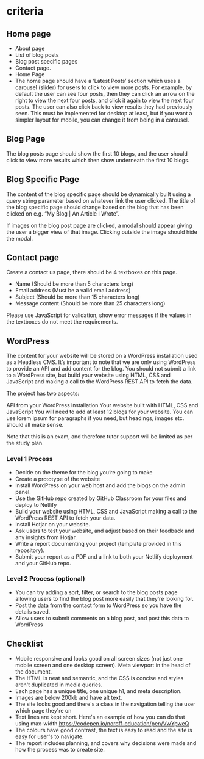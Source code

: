 # criteria

## Home page
- About page
- List of blog posts
- Blog post specific pages
- Contact page.
- Home Page
- The home page should have a ‘Latest Posts’ section which uses a carousel (slider) for users to click to view more posts. For example, by default the user can see four posts, then they can click an arrow on the right to view the next four posts, and click it again to view the next four posts. The user can also click back to view results they had previously seen. This must be implemented for desktop at least, but if you want a simpler layout for mobile, you can change it from being in a carousel.

## Blog Page
The blog posts page should show the first 10 blogs, and the user should click to view more results which then show underneath the first 10 blogs.

## Blog Specific Page
The content of the blog specific page should be dynamically built using a query string parameter based on whatever link the user clicked. The title of the blog specific page should change based on the blog that has been clicked on e.g. “My Blog | An Article I Wrote”.

If images on the blog post page are clicked, a modal should appear giving the user a bigger view of that image. Clicking outside the image should hide the modal.

## Contact page
Create a contact us page, there should be 4 textboxes on this page.

- Name (Should be more than 5 characters long)
- Email address (Must be a valid email address)
- Subject (Should be more than 15 characters long)
- Message content (Should be more than 25 characters long)

Please use JavaScript for validation, show error messages if the values in the textboxes do not meet the requirements.

## WordPress
The content for your website will be stored on a WordPress installation used as a Headless CMS. It’s important to note that we are only using WordPress to provide an API and add content for the blog. You should not submit a link to a WordPress site, but build your website using HTML, CSS and JavaScript and making a call to the WordPress REST API to fetch the data.

The project has two aspects:

API from your WordPress installation
Your website built with HTML, CSS and JavaScript
You will need to add at least 12 blogs for your website. You can use lorem ipsum for paragraphs if you need, but headings, images etc. should all make sense.

Note that this is an exam, and therefore tutor support will be limited as per the study plan.

### Level 1 Process
- Decide on the theme for the blog you’re going to make
- Create a prototype of the website
- Install WordPress on your web host and add the blogs on the admin panel.
- Use the GitHub repo created by GitHub Classroom for your files and deploy to Netlify
- Build your website using HTML, CSS and JavaScript making a call to the WordPress REST API to fetch your data.
- Install Hotjar on your website.
- Ask users to test your website, and adjust based on their feedback and any insights from Hotjar.
- Write a report documenting your project (template provided in this repository).
- Submit your report as a PDF and a link to both your Netlify deployment and your GitHub repo.

### Level 2 Process (optional)
- You can try adding a sort, filter, or search to the blog posts page allowing users to find the blog post more easily that they’re looking for.
- Post the data from the contact form to WordPress so you have the details saved.
- Allow users to submit comments on a blog post, and post this data to WordPress

## Checklist
- Mobile responsive and looks good on all screen sizes (not just one mobile screen and one desktop screen). Meta viewport in the head of the document.
- The HTML is neat and semantic, and the CSS is concise and styles aren't duplicated in media queries.
- Each page has a unique title, one unique h1, and meta description.
- Images are below 200kb and have alt text.
- The site looks good and there's a class in the navigation telling the user which page they're on
- Text lines are kept short. Here's an example of how you can do that using max-width https://codepen.io/noroff-education/pen/VwYpweQ
- The colours have good contrast, the text is easy to read and the site is easy for user's to navigate.
- The report includes planning, and covers why decisions were made and how the process was to create site.
